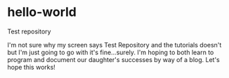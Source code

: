 # hello-world
Test repository

I'm not sure why my screen says Test Repository and the tutorials doesn't but I'm just going to go with it's fine...surely.
I'm hoping to both learn to program and document our daughter's successes by way of a blog. Let's hope this works!
